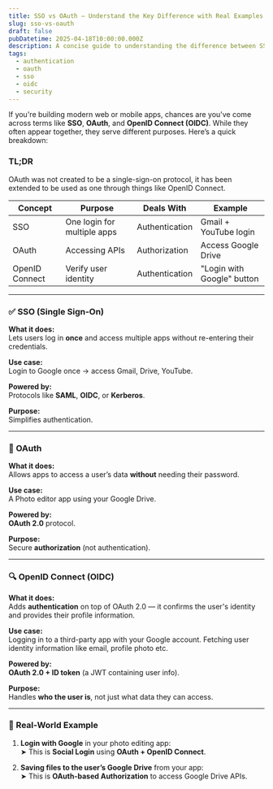 ```yaml
---
title: SSO vs OAuth – Understand the Key Difference with Real Examples
slug: sso-vs-oauth
draft: false
pubDatetime: 2025-04-18T10:00:00.000Z
description: A concise guide to understanding the difference between SSO, OAuth, and OpenID Connect, with real-world examples like social login and Google Drive integration.
tags:
  - authentication
  - oauth
  - sso
  - oidc
  - security
---
```


If you're building modern web or mobile apps, chances are you've come across terms like **SSO**, **OAuth**, and **OpenID Connect (OIDC)**. While they often appear together, they serve different purposes. Here’s a quick breakdown:

### TL;DR

OAuth was not created to be a single-sign-on protocol, it has been extended to be used as one through things like OpenID Connect.

| Concept     | Purpose                        | Deals With      | Example                        |
|-------------|--------------------------------|------------------|--------------------------------|
| SSO         | One login for multiple apps    | Authentication   | Gmail + YouTube login         |
| OAuth       | Accessing APIs                 | Authorization    | Access Google Drive           |
| OpenID Connect | Verify user identity       | Authentication   | "Login with Google" button    |


---

### ✅ SSO (Single Sign-On)

**What it does:**  
Lets users log in **once** and access multiple apps without re-entering their credentials.

**Use case:**  
Login to Google once → access Gmail, Drive, YouTube.

**Powered by:**  
Protocols like **SAML**, **OIDC**, or **Kerberos**.

**Purpose:**  
Simplifies authentication.

---

### 🔄 OAuth

**What it does:**  
Allows apps to access a user’s data **without** needing their password.

**Use case:**  
A Photo editor app using your Google Drive.

**Powered by:**  
**OAuth 2.0** protocol.

**Purpose:**  
Secure **authorization** (not authentication).

---

### 🔍 OpenID Connect (OIDC)

**What it does:**  
Adds **authentication** on top of OAuth 2.0 — it confirms the user's identity and provides their profile information.

**Use case:**  
Logging in to a third-party app with your Google account. Fetching user identity information like email, profile photo etc.

**Powered by:**  
**OAuth 2.0 + ID token** (a JWT containing user info).

**Purpose:**  
Handles **who the user is**, not just what data they can access.

---

### 🧪 Real-World Example

1. **Login with Google** in your photo editing app:  
   ➤ This is **Social Login** using **OAuth + OpenID Connect**.

2. **Saving files to the user’s Google Drive** from your app:  
   ➤ This is **OAuth-based Authorization** to access Google Drive APIs.


